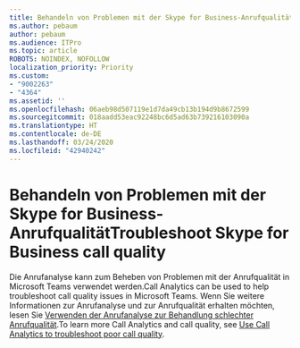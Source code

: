 ```yaml
---
title: Behandeln von Problemen mit der Skype for Business-Anrufqualität
ms.author: pebaum
author: pebaum
ms.audience: ITPro
ms.topic: article
ROBOTS: NOINDEX, NOFOLLOW
localization_priority: Priority
ms.custom:
- "9002263"
- "4364"
ms.assetid: ''
ms.openlocfilehash: 06aeb98d507119e1d7da49cb13b194d9b8672599
ms.sourcegitcommit: 018aadd53eac92248bc6d5ad63b739216103090a
ms.translationtype: HT
ms.contentlocale: de-DE
ms.lasthandoff: 03/24/2020
ms.locfileid: "42940242"
---
```

# <a name="troubleshoot-skype-for-business-call-quality"></a><span data-ttu-id="447d9-102">Behandeln von Problemen mit der Skype for Business-Anrufqualität</span><span class="sxs-lookup"><span data-stu-id="447d9-102">Troubleshoot Skype for Business call quality</span></span>

<span data-ttu-id="447d9-103">Die Anrufanalyse kann zum Beheben von Problemen mit der Anrufqualität in Microsoft Teams verwendet werden.</span><span class="sxs-lookup"><span data-stu-id="447d9-103">Call Analytics can be used to help troubleshoot call quality issues in Microsoft Teams.</span></span> <span data-ttu-id="447d9-104">Wenn Sie weitere Informationen zur Anrufanalyse und zur Anrufqualität erhalten möchten, lesen Sie [Verwenden der Anrufanalyse zur Behandlung schlechter Anrufqualität](https://docs.microsoft.com/MicrosoftTeams/use-call-analytics-to-troubleshoot-poor-call-quality).</span><span class="sxs-lookup"><span data-stu-id="447d9-104">To learn more Call Analytics and call quality, see [Use Call Analytics to troubleshoot poor call quality](https://docs.microsoft.com/MicrosoftTeams/use-call-analytics-to-troubleshoot-poor-call-quality).</span></span>
